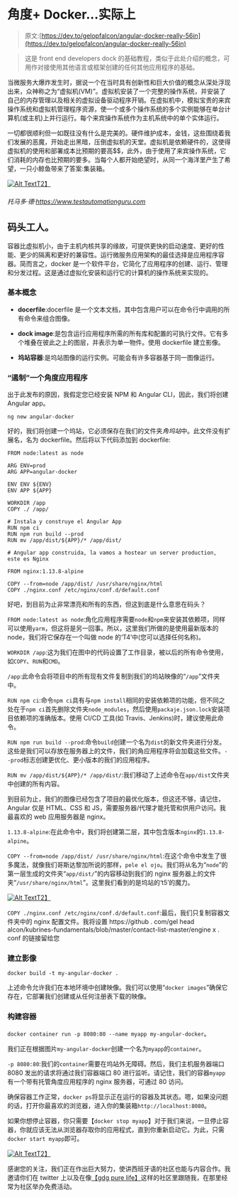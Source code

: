 # 角度+ Docker...实际上

> 原文:[https://dev.to/gelopfalcon/angular-docker-really-56in](https://dev.to/gelopfalcon/angular-docker-really-56in)

> 这是 front end developers dock 的基础教程，类似于此处介绍的概念，可用作对接使用其他语言或框架创建的任何其他应用程序的基础。

当微服务大爆炸发生时，据说一个在当时具有创新性和巨大价值的概念从深处浮现出来，众神称之为“虚拟机(VM)”。虚拟机安装了一个完整的操作系统，并安装了自己的内存管理以及相关的虚拟设备驱动程序开销。在虚拟机中，模拟宝贵的来宾操作系统和虚拟机管理程序资源，使一个或多个操作系统的多个实例能够在单台计算机(或主机)上并行运行。每个来宾操作系统作为主机系统中的单个实体运行。

一切都很顺利但一如既往没有什么是完美的。硬件维护成本，金钱，这些围绕着我们发展的恶魔，开始走出黑暗，压倒虚拟机的天堂。虚拟机是依赖硬件的，这使得虚拟机的使用和部署成本比预期的要高$$，此外，由于使用了来宾操作系统，它们消耗的内存也比预期的要多。当每个人都开始绝望时，从同一个海洋里产生了希望，一只小鲸鱼带来了答案:集装箱。

[![Alt Text](../Images/09a8ceacb032f839ee159af9294664e5.png)T2】](https://res.cloudinary.com/practicaldev/image/fetch/s--iisGCkMU--/c_limit%2Cf_auto%2Cfl_progressive%2Cq_66%2Cw_880/https://i0.wp.com/www.vinsguru.com/wp-content/uploads/2018/04/docker-volume-mapping-header.gif)

###### 托马多·德·https://www.testautomationguru.com

## 码头工人。

容器比虚拟机小，由于主机内核共享的缘故，可提供更快的启动速度、更好的性能、更少的隔离和更好的兼容性。运行微服务应用架构的最佳选择是应用程序容器。简而言之，docker 是一个软件平台，它简化了应用程序的创建、运行、管理和分发过程。这是通过虚拟化安装和运行它的计算机的操作系统来实现的。

### 基本概念

*   **docerfile**:docerfile 是一个文本文档，其中包含用户可以在命令行中调用的所有命令来组合图像。

*   **dock image**:是包含运行应用程序所需的所有库和配置的可执行文件。它有多个堆叠在彼此之上的图层，并表示为单一物件。使用 dockerfile 建立影像。

*   **坞站容器**:是坞站图像的运行实例。可能会有许多容器基于同一图像运行。

### “遏制”一个角度应用程序

出于此发布的原因，我假定您已经安装 NPM 和 Angular CLI，因此，我们将创建 Angular app。

`ng new angular-docker`

好的，我们将创建一个坞站，它必须保存在我们的文件夹*角坞站*中。此文件没有扩展名，名为 dockerfile。然后将以下代码添加到 dockerfile:

```
FROM node:latest as node

ARG ENV=prod
ARG APP=angular-docker

ENV ENV ${ENV}
ENV APP ${APP}

WORKDIR /app
COPY ./ /app/

# Instala y construye el Angular App
RUN npm ci
RUN npm run build --prod
RUN mv /app/dist/${APP}/* /app/dist/

# Angular app construida, la vamos a hostear un server production, este es Nginx

FROM nginx:1.13.8-alpine

COPY --from=node /app/dist/ /usr/share/nginx/html
COPY ./nginx.conf /etc/nginx/conf.d/default.conf 
```

好吧，到目前为止非常漂亮和所有的东西，但这到底是什么意思在码头？

`FROM node:latest as node`:角化应用程序需要`node`和`npm`来安装其依赖项，同样可以使用`yarm`，但这将是另一回事。所以，这里我们所做的是使用最新版本的 node，我们将它保存在一个叫做 node 的‘T4’中(您可以选择任何名称)。

`WORKDIR /app`:这为我们在图中的代码设置了工作目录，被以后的所有命令使用，如`COPY`、`RUN`和`CMD`。

`/app`:此命令会将项目中的所有现有文件复制到我们的坞站映像的“`/app`”文件夹中。

`RUN npm ci`:命令`npm ci`具有与`npm install`相同的安装依赖项的功能，但不同之处在于`npm ci`首先删除文件夹`node_modules`，然后使用`packaje.json.lock`安装项目依赖项的准确版本。使用 CI/CD 工具(如 Travis、Jenkins)时，建议使用此命令。

`RUN npm run build --prod`:命令`build`创建一个名为`dist`的新文件夹进行分发。这些是我们可以存放在服务器上的文件，我们的角应用程序将会加载这些文件。`--prod`标志创建更优化、更小版本的我们的应用程序。

`RUN mv /app/dist/${APP}/* /app/dist/`:我们移动了上述命令在`app/dist`文件夹中创建的所有内容。

到目前为止，我们的图像已经包含了项目的最优化版本，但这还不够，请记住，Angular 仅是 HTML、CSS 和 JS，需要服务器/代理才能托管和供用户访问。我最喜欢的 web 应用服务器是 nginx。

`1.13.8-alpine`:在此命令中，我们将创建第二层，其中包含版本`nginx`的`1.13.8-alpine`。

`COPY --from=node /app/dist/ /usr/share/nginx/html`:在这个命令中发生了很多魔法，就像我们哥斯达黎加所说的那样，`pele el ojo`。我们将从名为“`node`”的第一层生成的文件夹“`app/dist/`”的内容移动到我们的 nginx 服务器上的文件夹“`/usr/share/nginx/html`”。这里我们看到的是坞站的‘t5’的魔力。

[![Alt Text](../Images/ef2a522b9a6fae45753d6b84be08a00b.png)T2】](https://i.giphy.com/media/Fkmgse8OMKn9C/giphy.gif)

`COPY ./nginx.conf /etc/nginx/conf.d/default.conf`:最后，我们只复制容器文件夹中的 nginx 配置文件。我将设置 https://github . com/gel head alcon/kubrines-fundamentals/blob/master/contact-list-master/engine x . conf 的链接留给您

### 建立影像

`docker build -t my-angular-docker .`

上述命令允许我们在本地环境中创建映像。我们可以使用“`docker images`”确保它存在，它部署我们创建或从任何注册表下载的映像。

### 构建容器

`docker container run -p 8080:80 --name myapp my-angular-docker`。

我们正在根据图片`my-angular-docker`创建一个名为`myapp`的`container`。

`-p 8080:80`:我们的`container`需要在坞站外无障碍。然后，我们主机服务器端口 8080 发出的请求将通过我们容器端口 80 进行监听。请记住，我们的容器`myapp`有一个带有托管角度应用程序的 nginx 服务器，可通过 80 访问。

确保容器工作正常，`docker ps`将显示正在运行的容器及其状态。嗯，如果没问题的话，打开你最喜欢的浏览器，进入你的集装箱`http://localhost:8080`。

如果你想停止容器，你只需要【`docker stop myapp`】对于我们来说，一旦停止容器，你就应该无法从浏览器存取你的应用程式，直到你重新启动它。为此，只需`docker start myapp`即可。

[![Alt Text](../Images/f46ea7ae46f1b02584589e92968b7d53.png)T2】](https://i.giphy.com/media/9Jcw5pUQlgQLe5NonJ/giphy.gif)

感谢您的关注，我们正在作出巨大努力，使讲西班牙语的社区也能与内容合作。我邀请你们在 twitter 上以及在像[【gdg pure life】](https://www.meetup.com/gdg-costarica)这样的社区里跟随我，在那里经常为社区举办免费活动。
